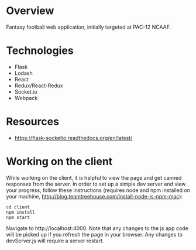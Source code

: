 # Overview
Fantasy football web application, initially targeted at PAC-12 NCAAF.

# Technologies
* Flask
* Lodash
* React
* Redux/React-Redux
* Socket.io
* Webpack

# Resources
* https://flask-socketio.readthedocs.org/en/latest/

# Working on the client

While working on the client, it is helpful to view the page and get canned responses from the server. In order to set up a simple dev server and view your progress, follow these instructions (requires node and npm installed on your machine, http://blog.teamtreehouse.com/install-node-js-npm-mac):

```
cd client
npm install
npm start
```

Navigate to http://localhost:4000. Note that any changes to the js app code will be picked up if you refresh the page in your browser. Any changes to devServer.js will require a server restart.
